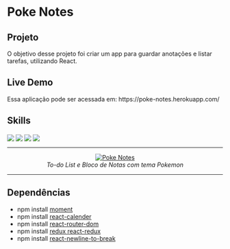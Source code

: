 <h1>Poke Notes</h1>

<h2>Projeto</h2>
<p>O objetivo desse projeto foi criar um app para guardar anotações e listar tarefas, utilizando React.<p>

<h2>Live Demo</h2>
<p>Essa aplicação pode ser acessada em: https://poke-notes.herokuapp.com/</p>

<h2>Skills</h2>
<div>
 
  <img align="center" src="https://img.shields.io/badge/HTML5-E34F26?style=for-the-badge&logo=html5&logoColor=white">
  <img align="center" src="https://img.shields.io/badge/CSS3-1572B6?style=for-the-badge&logo=css3&logoColor=white">
  <img align="center" src="https://img.shields.io/badge/JavaScript-F7DF1E?style=for-the-badge&logo=javascript&logoColor=black">
  <img align="center" src="https://img.shields.io/badge/React-20232A?style=for-the-badge&logo=react&logoColor=61DAFB">

</div>
                           
<hr/>

<p align="center">
  <a href="https://poke-notes.herokuapp.com/" target="_blank">
    <img 
         src="https://i.imgur.com/FfMbWMg.png" 
         alt="Poke Notes" 
    />
  </a>
  <br />
  <i>To-do List e Bloco de Notas com tema Pokemon</i>
</p>

<hr/>

  
  <h2>Dependências</h2>
  
  <ul>
 
  <li>npm install <a href="https://www.npmjs.com/package/moment" target="_blank">moment</a></li>
  
  <li>npm install <a href="https://www.npmjs.com/package/react-calendar" target="_blank">react-calender</a></li>
  
  <li>npm install <a href="https://www.npmjs.com/package/react-router-dom" target="_blank">react-router-dom</a></li>
  
  <li>npm install <a href="https://www.npmjs.com/package/react-redux" target="_blank">redux react-redux</a></li>
  
  <li>npm install <a href="https://www.npmjs.com/package/react-newline-to-break" target="_blank">react-newline-to-break</a></li>

</ul>
